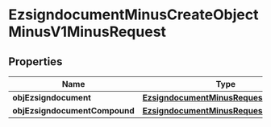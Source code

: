 
# EzsigndocumentMinusCreateObjectMinusV1MinusRequest

## Properties
Name | Type | Description | Notes
------------ | ------------- | ------------- | -------------
**objEzsigndocument** | [**EzsigndocumentMinusRequest**](EzsigndocumentMinusRequest.md) |  |  [optional]
**objEzsigndocumentCompound** | [**EzsigndocumentMinusRequestCompound**](EzsigndocumentMinusRequestCompound.md) |  |  [optional]



